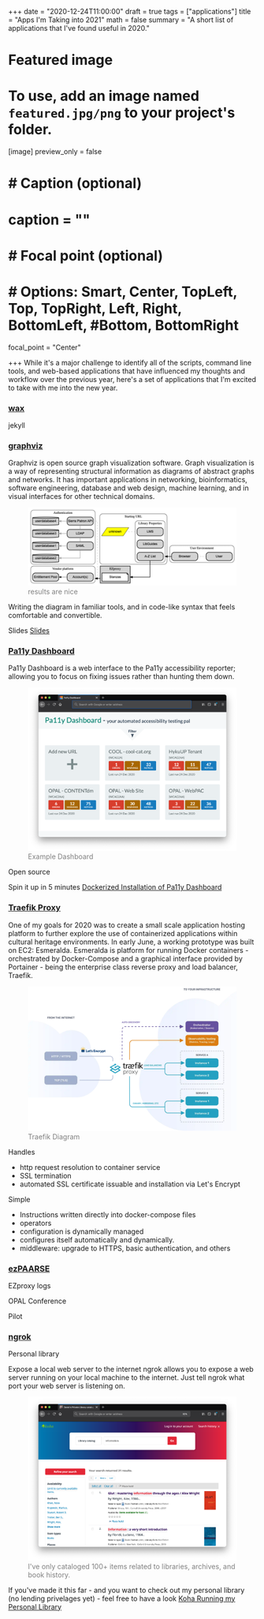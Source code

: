 +++
date = "2020-12-24T11:00:00"
draft = true
tags = ["applications"]
title = "Apps I'm Taking into 2021"
math = false
summary = "A short list of applications that I've found useful in 2020."

# Featured image
# To use, add an image named `featured.jpg/png` to your project's folder.
[image]
   preview_only = false
#  # Caption (optional)
#  caption = ""
#
#  # Focal point (optional)
#  # Options: Smart, Center, TopLeft, Top, TopRight, Left, Right, BottomLeft, #Bottom, BottomRight
   focal_point = "Center"

+++
While it's a major challenge to identify all of the scripts, command line tools, and web-based applications that have influenced my thoughts and workflow over the previous year,
here's a set of applications that I'm excited to take with me into the new year.

### [wax]()
jekyll


### [graphviz](https://graphviz.org/)

Graphviz is open source graph visualization software. Graph visualization is a way of representing structural information as diagrams of abstract graphs and networks. It has important applications in networking, bioinformatics, software engineering, database and web design, machine learning, and in visual interfaces for other technical domains.

<figure>
  <img src="contextualizing-ezproxy.png">
  <figcaption style="color:grey;">results are nice</figcaption>
</figure>


Writing the diagram in familiar tools, and in code-like syntax that feels comfortable and convertible.


Slides
[Slides](https://ohionet.github.io/ohiolink-webinar/#/)


### [Pa11y Dashboard](https://github.com/pa11y/pa11y-dashboard)

Pa11y Dashboard is a web interface to the Pa11y accessibility reporter; allowing you to focus on fixing issues rather than hunting them down.

<figure>
  <img src="pa11y-dashboard.jpg">
  <figcaption style="color:grey;">Example Dashboard</figcaption>
</figure>

Open source

Spin it up in 5 minutes
[Dockerized Installation of Pa11y Dashboard](https://github.com/dzoladz/pa11y-docker)


### [Traefik Proxy](https://traefik.io/traefik/)

One of my goals for 2020 was to create a small scale application hosting platform to further explore the use of containerized applications within cultural heritage environments. In early June, a working prototype was built on EC2: Esmeralda. Esmeralda is platform for running Docker containers - orchestrated by Docker-Compose and a graphical interface provided by Portainer - being the enterprise class reverse proxy and load balancer, Traefik.

<figure>
  <img src="traefik-diagram.webp">
  <figcaption style="color:grey;">Traefik Diagram</figcaption>
</figure>

Handles
 
- http request resolution to container service
- SSL termination
- automated SSL certificate issuable and installation via Let's Encrypt


Simple

- Instructions written directly into docker-compose files
- operators
- configuration is dynamically managed
- configures itself automatically and dynamically.
- middleware: upgrade to HTTPS, basic authentication, and others

### [ezPAARSE](https://ezpaarse.opal-libraries.org/)

EZproxy logs

OPAL Conference

Pilot

### [ngrok](https://ngrok.com/)

Personal library

Expose a local web server to the internet
ngrok allows you to expose a web server running on your local machine to the internet. Just tell ngrok what port your web server is listening on.

<figure>
  <img src="koha-personal.png">
  <figcaption style="color:grey;">I've only cataloged 100+ items related to libraries, archives, and book history.</figcaption>
</figure>

If you've made it this far - and you want to check out my personal library (no lending privelages yet) - feel free to have a look [Koha Running my Personal Library](https://dzoladz-koha.ngrok.io/)


